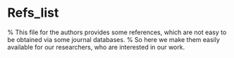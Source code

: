 # Refs_list
% This file for the authors provides some references, which are not easy to be obtained via some journal databases. 
% So here we make them easily available for our researchers, who are interested in our work.
